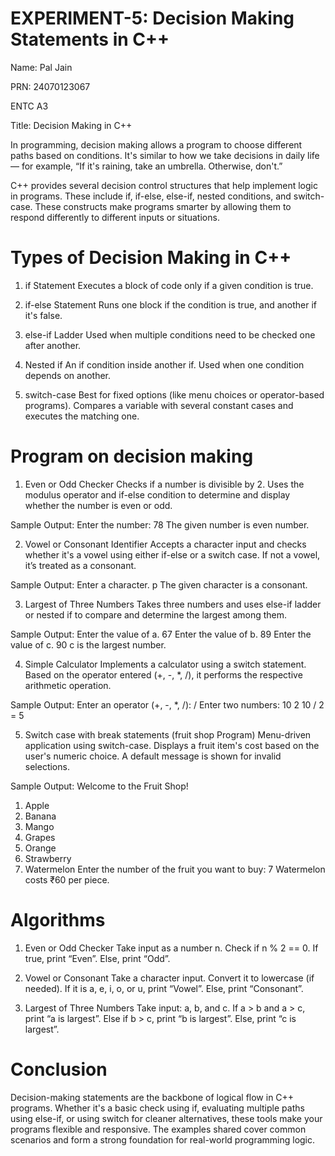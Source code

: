# EXPERIMENT-5: Decision Making Statements in C++

Name: Pal Jain

PRN: 24070123067

ENTC A3

Title: Decision Making in C++

In programming, decision making allows a program to choose different paths based on conditions. It's similar to how we take decisions in daily life — for example, “If it's raining, take an umbrella. Otherwise, don't.”

C++ provides several decision control structures that help implement logic in programs. These include if, if-else, else-if, nested conditions, and switch-case. These constructs make programs smarter by allowing them to respond differently to different inputs or situations.

# Types of Decision Making in C++
1. if Statement
Executes a block of code only if a given condition is true.

2. if-else Statement
Runs one block if the condition is true, and another if it's false.

3. else-if Ladder
Used when multiple conditions need to be checked one after another.

4. Nested if
An if condition inside another if. Used when one condition depends on another.

5. switch-case
Best for fixed options (like menu choices or operator-based programs). Compares a variable with several constant cases and executes the matching one.

# Program on decision making
1. Even or Odd Checker
Checks if a number is divisible by 2. Uses the modulus operator and if-else condition to determine and display whether the number is even or odd.

Sample Output:
Enter the number: 78
The given number is even number.

2. Vowel or Consonant Identifier
Accepts a character input and checks whether it's a vowel using either if-else or a switch case. If not a vowel, it’s treated as a consonant.

Sample Output:
Enter a character. p The given character is a consonant.

3. Largest of Three Numbers
Takes three numbers and uses else-if ladder or nested if to compare and determine the largest among them.

Sample Output:
Enter the value of a. 67
Enter the value of b. 89
Enter the value of c. 90
c is the largest number.

4. Simple Calculator
Implements a calculator using a switch statement. Based on the operator entered (+, -, *, /), it performs the respective arithmetic operation.

Sample Output:
Enter an operator (+, -, *, /): /
Enter two numbers: 10 2
10 / 2 = 5

5. Switch case with break statements (fruit shop Program)
Menu-driven application using switch-case. Displays a fruit item's cost based on the user's numeric choice. A default message is shown for invalid selections.

Sample Output:
Welcome to the Fruit Shop!
1. Apple
2. Banana
3. Mango
4. Grapes
5. Orange
6. Strawberry
7. Watermelon
Enter the number of the fruit you want to buy: 7
Watermelon costs ₹60 per piece.

# Algorithms
1. Even or Odd Checker
Take input as a number n.
Check if n % 2 == 0.
If true, print “Even”.
Else, print “Odd”.


3. Vowel or Consonant
Take a character input.
Convert it to lowercase (if needed).
If it is a, e, i, o, or u, print “Vowel”.
Else, print “Consonant”.


5. Largest of Three Numbers
Take input: a, b, and c.
If a > b and a > c, print “a is largest”.
Else if b > c, print “b is largest”.
Else, print “c is largest”.

# Conclusion
Decision-making statements are the backbone of logical flow in C++ programs. Whether it's a basic check using if, evaluating multiple paths using else-if, or using switch for cleaner alternatives, these tools make your programs flexible and responsive. The examples shared cover common scenarios and form a strong foundation for real-world programming logic.
